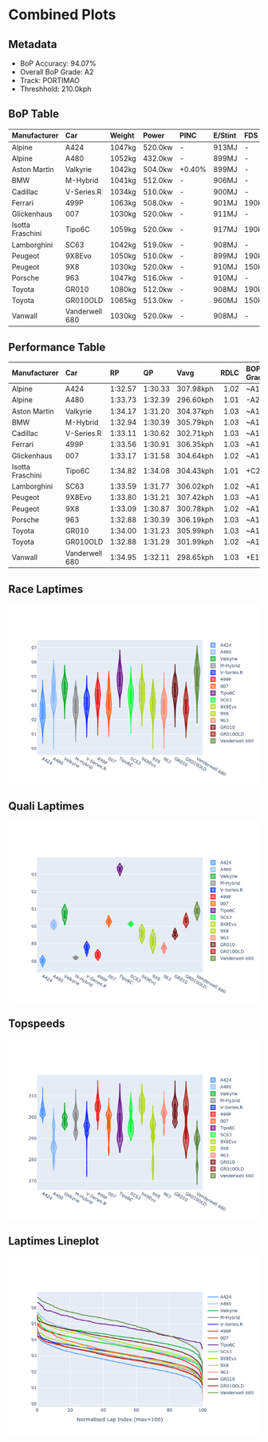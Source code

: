 # Combined Plots

## Metadata

- BoP Accuracy: 94.07%
- Overall BoP Grade: A2
- Track: PORTIMAO
- Threshhold: 210.0kph

## BoP Table
| Manufacturer     | Car            | Weight   | Power   | PINC   | E/Stint   | FDS    |
|:-----------------|:---------------|:---------|:--------|:-------|:----------|:-------|
| Alpine           | A424           | 1047kg   | 520.0kw | -      | 913MJ     | -      |
| Alpine           | A480           | 1052kg   | 432.0kw | -      | 899MJ     | -      |
| Aston Martin     | Valkyrie       | 1042kg   | 504.0kw | +0.40% | 899MJ     | -      |
| BMW              | M-Hybrid       | 1041kg   | 512.0kw | -      | 906MJ     | -      |
| Cadillac         | V-Series.R     | 1034kg   | 510.0kw | -      | 900MJ     | -      |
| Ferrari          | 499P           | 1063kg   | 508.0kw | -      | 901MJ     | 190kph |
| Glickenhaus      | 007            | 1030kg   | 520.0kw | -      | 911MJ     | -      |
| Isotta Fraschini | Tipo6C         | 1059kg   | 520.0kw | -      | 917MJ     | 190kph |
| Lamborghini      | SC63           | 1042kg   | 519.0kw | -      | 908MJ     | -      |
| Peugeot          | 9X8Evo         | 1050kg   | 510.0kw | -      | 899MJ     | 190kph |
| Peugeot          | 9X8            | 1030kg   | 520.0kw | -      | 910MJ     | 150kph |
| Porsche          | 963            | 1047kg   | 516.0kw | -      | 910MJ     | -      |
| Toyota           | GR010          | 1080kg   | 512.0kw | -      | 908MJ     | 190kph |
| Toyota           | GR010OLD       | 1065kg   | 513.0kw | -      | 960MJ     | 150kph |
| Vanwall          | Vanderwell 680 | 1030kg   | 520.0kw | -      | 908MJ     | -      |

## Performance Table
| Manufacturer     | Car            | RP      | QP      | Vavg      |   RDLC | BOP-Grade   | Match   |
|:-----------------|:---------------|:--------|:--------|:----------|-------:|:------------|:--------|
| Alpine           | A424           | 1:32.57 | 1:30.33 | 307.98kph |   1.02 | ~A1         | 96.85%  |
| Alpine           | A480           | 1:33.73 | 1:32.39 | 296.60kph |   1.01 | -A2         | 94.63%  |
| Aston Martin     | Valkyrie       | 1:34.17 | 1:31.20 | 304.37kph |   1.03 | ~A1         | 97.49%  |
| BMW              | M-Hybrid       | 1:32.94 | 1:30.39 | 305.79kph |   1.03 | ~A1         | 99.26%  |
| Cadillac         | V-Series.R     | 1:33.11 | 1:30.62 | 302.71kph |   1.03 | ~A1         | 99.68%  |
| Ferrari          | 499P           | 1:33.56 | 1:30.91 | 306.35kph |   1.03 | ~A1         | 99.98%  |
| Glickenhaus      | 007            | 1:33.17 | 1:31.58 | 304.64kph |   1.02 | ~A1         | 99.78%  |
| Isotta Fraschini | Tipo6C         | 1:34.82 | 1:34.08 | 304.43kph |   1.01 | +C2         | 73.13%  |
| Lamborghini      | SC63           | 1:33.59 | 1:31.77 | 306.02kph |   1.02 | ~A1         | 99.52%  |
| Peugeot          | 9X8Evo         | 1:33.80 | 1:31.21 | 307.42kph |   1.03 | ~A1         | 97.28%  |
| Peugeot          | 9X8            | 1:33.09 | 1:30.87 | 300.78kph |   1.02 | ~A1         | 99.74%  |
| Porsche          | 963            | 1:32.88 | 1:30.39 | 306.19kph |   1.03 | ~A1         | 99.20%  |
| Toyota           | GR010          | 1:34.00 | 1:31.23 | 305.99kph |   1.03 | ~A1         | 99.51%  |
| Toyota           | GR010OLD       | 1:32.88 | 1:31.29 | 301.99kph |   1.02 | ~A1         | 99.68%  |
| Vanwall          | Vanderwell 680 | 1:34.95 | 1:32.11 | 298.65kph |   1.03 | +E1         | 55.36%  |

## Race Laptimes
![Race Laptimes](images/race_violin.png)

## Quali Laptimes
![Quali Laptimes](images/quali_violin.png)

## Topspeeds
![Topspeeds](images/topspeed_violin.png)

## Laptimes Lineplot
![Laptimes Lineplot](images/laptime_line.png)

